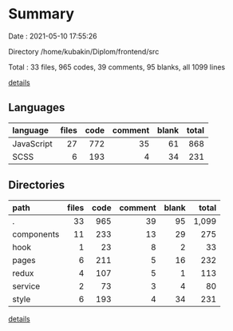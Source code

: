 # Summary

Date : 2021-05-10 17:55:26

Directory /home/kubakin/Diplom/frontend/src

Total : 33 files,  965 codes, 39 comments, 95 blanks, all 1099 lines

[details](details.md)

## Languages
| language | files | code | comment | blank | total |
| :--- | ---: | ---: | ---: | ---: | ---: |
| JavaScript | 27 | 772 | 35 | 61 | 868 |
| SCSS | 6 | 193 | 4 | 34 | 231 |

## Directories
| path | files | code | comment | blank | total |
| :--- | ---: | ---: | ---: | ---: | ---: |
| . | 33 | 965 | 39 | 95 | 1,099 |
| components | 11 | 233 | 13 | 29 | 275 |
| hook | 1 | 23 | 8 | 2 | 33 |
| pages | 6 | 211 | 5 | 16 | 232 |
| redux | 4 | 107 | 5 | 1 | 113 |
| service | 2 | 73 | 3 | 4 | 80 |
| style | 6 | 193 | 4 | 34 | 231 |

[details](details.md)